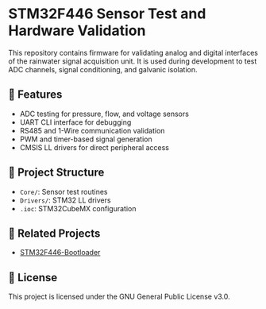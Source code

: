 # STM32F446 Sensor Test and Hardware Validation

This repository contains firmware for validating analog and digital interfaces of the rainwater signal acquisition unit. It is used during development to test ADC channels, signal conditioning, and galvanic isolation.

## 🚀 Features

- ADC testing for pressure, flow, and voltage sensors
- UART CLI interface for debugging
- RS485 and 1-Wire communication validation
- PWM and timer-based signal generation
- CMSIS LL drivers for direct peripheral access

## 📁 Project Structure

- `Core/`: Sensor test routines
- `Drivers/`: STM32 LL drivers
- `.ioc`: STM32CubeMX configuration

## 🔗 Related Projects

- [STM32F446-Bootloader](https://github.com/Vojtese/STM32F446-Bootloader)

## 📜 License

This project is licensed under the GNU General Public License v3.0.
